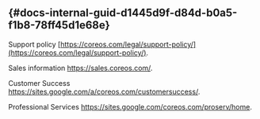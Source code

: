 ##  {#docs-internal-guid-d1445d9f-d84d-b0a5-f1b8-78ff45d1e68e}

Support policy [https://coreos.com/legal/support-policy/](https://coreos.com/legal/support-policy/).

Sales information https://sales.coreos.com/.

Customer Success https://sites.google.com/a/coreos.com/customersuccess/.

Professional Services https://sites.google.com/coreos.com/proserv/home.





